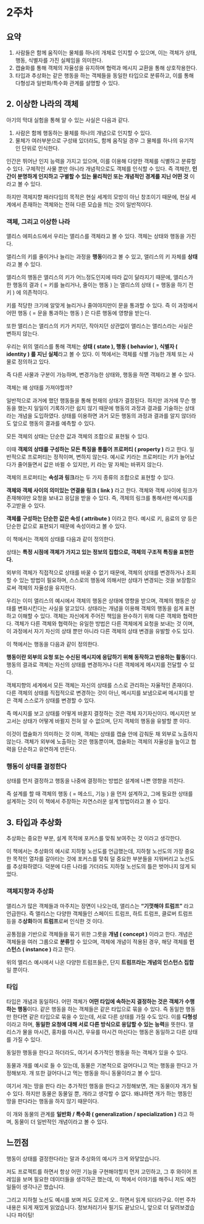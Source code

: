 # 2주차

## 요약

1. 사람들은 함께 움직이는 물체를 하나의 개체로 인지할 수 있으며, 이는 객체가 상태, 행동, 식별자를 가진 실체임을 의미한다.
2. 캡슐화를 통해 객체의 자율성을 유지하며 협력과 메시지 교환을 통해 상호작용한다.
3. 타입과 추상화는 같은 행동을 하는 객체들을 동일한 타입으로 분류하고, 이를 통해 다형성과 일반화/특수화 관계를 설명할 수 있다.

## 2. 이상한 나라의 객체

아기의 막대 실험을 통해 알 수 있는 사실은 다음과 같다. 

1. 사람은 함께 행동하는 물체를 하나의 개념으로 인지할 수 있다.
2. 물체가 여러부분으로 구성돼 있더라도, 함께 움직일 경우 그 물체를 하나의 유기적인 단위로 인식한다.

인간은 뛰어난 인지 능력을 가지고 있으며, 이를 이용해 다양한 객체를 식별하고 분류할 수 있다. 구체적인 사물 뿐만 아니라 개념적으로도 객체를 인식할 수 있다. 즉 객체란, **인간이 분명하게 인지하고 구별할 수 있는 물리적인 또는 개념적인 경계를 지닌 어떤 것** 이라고 볼 수 있다.

하지만 객체지향 패러다임의 목적은 현실 세계의 모방이 아닌 창조이기 때문에, 현실 세계에서 존재하는 객체와는 전혀 다른 모습을 띄는 것이 일반적이다.

### 객체, 그리고 이상한 나라

앨리스 에피소드에서 우리는 앨리스를 객체라고 볼 수 있다. 객체는 상태와 행동을 가진다.

앨리스의 키를 줄이거나 늘리는 과정을 **행동**이라고 볼 수 있고, 앨리스의 키 자체를 **상태**라고 볼 수 있다. 

앨리스의 행동은 앨리스의 키가 어느정도인지에 따라 값이 달라지기 때문에, 앨리스가 한 행동의 결과 ( = 키를 늘리거나, 줄이는 행동 ) 는 앨리스의 상태 ( = 행동을 하기 전 키 ) 에 의존적이다.

키를 적당한 크기에 알맞게 늘리거나 줄여야지만이 문을 통과할 수 있다. 즉 이 과정에서 어떤 행동 ( = 문을 통과하는 행동 ) 은 다른 행동에 영향을 받는다.

또한 앨리스는 앨리스의 키가 커지던, 작아지던 상관없이 앨리스는 앨리스라는 사실은 변하지 않는다.

우리는 위의 앨리스를 통해 객체는 **상태 ( state ), 행동 ( behavior ), 식별자 ( identity ) 를 지닌 실체**라고 볼 수 있다. 이 책에서는 객체를 식별 가능한 개체 또는 사물로 정의하고 있다.

즉 다른 사물과 구분이 가능하며, 변경가능한 상태와, 행동을 하면 객체라고 볼 수 있다.

객체는 왜 상태를 가져야할까? 

일반적으로 과거에 했던 행동들을 통해 현재의 상태가 결정된다. 하지만 과거에 무슨 행동을 했는지 일일이 기록하기란 쉽지 않기 때문에 행동의 과정과 결과를 기술하는 상태라는 개념을 도입하였다. 상태를 이용하면 과거 모든 행동의 과정과 결과를 알지 않더라도 앞으로 행동의 결과를 예측할 수 있다.

모든 객체의 상태는 단순한 값과 객체의 조합으로 표현될 수 있다. 

이때 **객체의 상태를 구성하는 모든 특징을 통틀어 프로퍼티 ( property )** 라고 한다. 일반적으로 프로퍼티는 정적이며, 변하지 않는다. 예시로 키라는 프로퍼티는 키가 늘어났다가 줄어들면서 값은 바뀔 수 있지만, 키 라는 말 자체는 바뀌지 않는다.

객체의 프로퍼티는 **속성과 링크**라는 두 가지 종류의 조합으로 표현할 수 있다.

**객체와 객체 사이의 의미있는 연결을 링크 ( link )** 라고 한다. 객체와 객체 사이에 링크가 존재해야만 요청을 보내고 응답을 받을 수 있다. 즉, 객체의 링크를 통해서만 메시지를 주고받을 수 있다.

**객체를 구성하는 단순한 값은 속성 ( attribute )** 이라고 한다. 예시로 키, 음료의 양 등은 단순한 값으로 표현되기 때문에 속성이라고 볼 수 있다.

이 책에서는 객체의 상태를 다음과 같이 정의한다.

상태는 **특정 시점에 객체가 가지고 있는 정보의 집합으로, 객체의 구조적 특징을 표현한다.**

외부의 객체가 직접적으로 상태를 바꿀 수 없기 때문에, 객체의 상태를 변경하거나 조회할 수 있는 방법이 필요하며, 스스로의 행동에 의해서만 상태가 변경되는 것을 보장함으로써 객체의 자율성을 유지한다.

우리는 이미 앨리스의 예시에서 객체의 행동은 상태에 영향을 받으며, 객체의 행동은 상태를 변화시킨다는 사실을 알고있다. 상태라는 개념을 이용해 객체의 행동을 쉽게 표현하고 이해할 수 있다. 객체는 자신에게 주어진 책임을 완수하기 위해 다른 객체와 협력한다. 객체가 다른 객체와 협력하는 유일한 방법은 다른 객체에게 요청을 보내는 것 이며, 이 과정에서 자기 자신의 상태 뿐만 아니라 다른 객체의 상태 변경을 유발할 수도 있다.

이 책에서는 행동을 다음과 같이 정의한다.

**행동이란 외부의 요청 또는 수신된 메시지에 응답하기 위해 동작하고 반응하는 활동**이다. 행동의 결과로 객체는 자신의 상태를 변경하거나 다른 객체에게 메시지를 전달할 수 있다.

객체지향의 세계에서 모든 객체는 자신의 상태를 스스로 관리하는 자율적인 존재이다. 다른 객체의 상태를 직접적으로 변경하는 것이 아닌, 메시지를 보냄으로써 메시지를 받은 객체 스스로가 상태를 변경할 수 있다. 

즉 메시지를 보고 상태를 어떻게 바꿀지 결정하는 것은 객체 자기자신이다. 메시지만 보고서는 상태가 어떻게 바뀔지 전혀 알 수 없으며, 단지 객체의 행동을 유발할 뿐 이다.

이것이 캡슐화가 의미하는 것 이며, 객체는 상태를 캡슐 안에 감춰둔 채 외부로 노출하지 않는다. 객체가 외부에 노출하는 것은 행동뿐이며, 캡슐화는 객체의 자율성을 높이고 협력을 단순하고 유연하게 만든다.

### 행동이 상태를 결정한다

상태를 먼저 결정하고 행동을 나중에 결정하는 방법은 설계에 나쁜 영향을 끼친다.

즉 설계를 할 때 객체의 행동 ( = 메소드, 기능 ) 을 먼저 설계하고, 그에 필요한 상태를 설계하는 것이 이 책에서 주장하는 자연스러운 설계 방법이라고 볼 수 있다.

## 3. 타입과 추상화

추상화는 중요한 부분, 설계 목적에 포커스를 맞춰 보여주는 것 이라고 생각한다.

이 책에서는 추상화의 예시로 지하철 노선도를 언급했는데, 지하철 노선도의 가장 중요한 목적인 열차를 갈아타는 것에 포커스를 맞춰 덜 중요한 부분들을 지워버리고 노선도를 추상화하였다. 덕분에 다른 나라를 가더라도 지하철 노선도의 틀은 벗어나지 않게 되었다.

 

### 객체지향과 추상화

앨리스가 많은 객체들과 마주치는 장면이 나오는데, 앨리스는 **“기껏해야 트럼프”** 라고 언급한다. 즉 앨리스는 다양한 객체들인 스페이드 트럼프, 하트 트럼프, 클로버 트럼프 등을 추**상화**하여 **트럼프**로써 인식한 것 이다.

공통점을 기반으로 객체들을 묶기 위한 그릇을 **개념 ( concept )** 이라고 한다. 개념은 객체들을 여러 그룹으로 **분류**할 수 있으며, 객체에 개념이 적용된 경우, 해당 객체를 **인스턴스 ( instance )** 라고 한다.

위의 앨리스 예시에서 나온 다양한 트럼프들은, 단지 **트럼프라는 개념의 인스턴스 집합**일 뿐이다.

### 타입

타입은 개념과 동일하다. 어떤 객체가 **어떤 타입에 속하는지 결정하는 것은 객체가 수행하는 행동**이다. 같은 행동을 하는 객체들은 같은 타입으로 묶을 수 있다. 즉 동일한 행동만 한다면 같은 타입으로 묶을 수 있는데, 서로 다른 상태를 가질 수도 있다. 이를 **다형성**이라고 하며, **동일한 요청에 대해 서로 다른 방식으로 응답할 수 있는 능력**을 뜻한다. 앨리스가 물을 마시건, 홍차를 마시건, 우유를 마시건 마신다는 행동은 동일하고 다른 상태를 가질 수 있다.

동일한 행동을 한다고 하더라도, 여기서 추가적인 행동을 하는 객체가 있을 수 있다.

동물과 개를 예시로 들 수 있는데, 동물은 기본적으로 걸어다니고 먹는 행동을 한다고 가정해보자. 개 또한 걸어다니고 먹는 행동을 하니 동물이라고 볼 수 있다.

여기서 개는 땅을 판다 라는 추가적인 행동을 한다고 가정해보면, 개는 동물이자 개가 될 수 있다. 하지만 동물은 동물일 뿐, 개라고 생각할 수 없다. 왜냐하면 개가 하는 행동인 땅을 판다라는 행동을 하지 않기 때문이다.

이 개와 동물의 관계를 **일반화 / 특수화 ( generalization / specialization )** 라고 하며, 동물이 더 일반적인 개념이라고 볼 수 있다.

## 느낀점

행동이 상태를 결정한다라는 말과 추상화의 예시가 크게 와닿았습니다.

저도 프로젝트를 하면서 항상 어떤 기능을 구현해야할지 먼저 고민하고, 그 후 와이어 프레임을 보며 필요한 데이터들을 생각하곤 했는데, 이 책에서 이야기를 해주니 저도 예전 일들이 생각나곤 했습니다.

그리고 지하철 노선도 예시를 보며 저도 모르게 오.. 하면서 읽게 되더라구요. 이번 주차 내용은 되게 재밌게 읽었습니다. 정보처리기사 필기도 끝났으니, 앞으로 더 달려보겠습니다 파이팅!